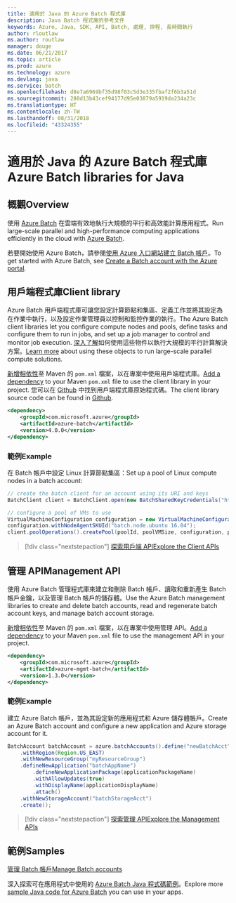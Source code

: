 ```yaml
---
title: 適用於 Java 的 Azure Batch 程式庫
description: Java Batch 程式庫的參考文件
keywords: Azure, Java, SDK, API, Batch, 處理, 排程, 長時間執行
author: rloutlaw
ms.author: routlaw
manager: douge
ms.date: 06/21/2017
ms.topic: article
ms.prod: azure
ms.technology: azure
ms.devlang: java
ms.service: batch
ms.openlocfilehash: d8e7a6969bf35d98f03c5d3e335fbaf2f6b3a51d
ms.sourcegitcommit: 280d13b43cef94177d95e03879a5919da234a23c
ms.translationtype: HT
ms.contentlocale: zh-TW
ms.lasthandoff: 08/31/2018
ms.locfileid: "43324355"
---
```

# <a name="azure-batch-libraries-for-java"></a><span data-ttu-id="b876b-104">適用於 Java 的 Azure Batch 程式庫</span><span class="sxs-lookup"><span data-stu-id="b876b-104">Azure Batch libraries for Java</span></span>

## <a name="overview"></a><span data-ttu-id="b876b-105">概觀</span><span class="sxs-lookup"><span data-stu-id="b876b-105">Overview</span></span>

<span data-ttu-id="b876b-106">使用 [Azure Batch](/azure/batch/batch-technical-overview) 在雲端有效地執行大規模的平行和高效能計算應用程式。</span><span class="sxs-lookup"><span data-stu-id="b876b-106">Run large-scale parallel and high-performance computing applications efficiently in the cloud with [Azure Batch](/azure/batch/batch-technical-overview).</span></span>   

<span data-ttu-id="b876b-107">若要開始使用 Azure Batch，請參閱[使用 Azure 入口網站建立 Batch 帳戶](/azure/batch/batch-account-create-portal)。</span><span class="sxs-lookup"><span data-stu-id="b876b-107">To get started with Azure Batch, see [Create a Batch account with the Azure portal](/azure/batch/batch-account-create-portal).</span></span>

## <a name="client-library"></a><span data-ttu-id="b876b-108">用戶端程式庫</span><span class="sxs-lookup"><span data-stu-id="b876b-108">Client library</span></span>

<span data-ttu-id="b876b-109">Azure Batch 用戶端程式庫可讓您設定計算節點和集區、定義工作並將其設定為在作業中執行，以及設定作業管理員以控制和監控作業的執行。</span><span class="sxs-lookup"><span data-stu-id="b876b-109">The Azure Batch client libraries let you configure compute nodes and pools, define tasks and configure them to run in jobs, and set up a job manager to control and monitor job execution.</span></span> <span data-ttu-id="b876b-110">[深入了解](/azure/batch/batch-api-basics)如何使用這些物件以執行大規模的平行計算解決方案。</span><span class="sxs-lookup"><span data-stu-id="b876b-110">[Learn more](/azure/batch/batch-api-basics) about using these objects to run large-scale parallel compute solutions.</span></span>

<span data-ttu-id="b876b-111">[新增相依性](https://maven.apache.org/guides/getting-started/index.html#How_do_I_use_external_dependencies)至 Maven 的 `pom.xml` 檔案，以在專案中使用用戶端程式庫。</span><span class="sxs-lookup"><span data-stu-id="b876b-111">[Add a dependency](https://maven.apache.org/guides/getting-started/index.html#How_do_I_use_external_dependencies) to your Maven `pom.xml` file to use the client library in your project.</span></span> <span data-ttu-id="b876b-112">您可以在 [Github](https://github.com/Azure/azure-batch-sdk-for-java) 中找到用戶端程式庫原始程式碼。</span><span class="sxs-lookup"><span data-stu-id="b876b-112">The client library source code can be found in [Github](https://github.com/Azure/azure-batch-sdk-for-java).</span></span>

```XML
<dependency>
    <groupId>com.microsoft.azure</groupId>
    <artifactId>azure-batch</artifactId>
    <version>4.0.0</version>
</dependency>
```   

### <a name="example"></a><span data-ttu-id="b876b-113">範例</span><span class="sxs-lookup"><span data-stu-id="b876b-113">Example</span></span>

<span data-ttu-id="b876b-114">在 Batch 帳戶中設定 Linux 計算節點集區：</span><span class="sxs-lookup"><span data-stu-id="b876b-114">Set up a pool of Linux compute nodes in a batch account:</span></span>

```java
// create the batch client for an account using its URI and keys
BatchClient client = BatchClient.open(new BatchSharedKeyCredentials("https://fabrikambatch.eastus.batch.azure.com", "fabrikambatch", batchKey));

// configure a pool of VMs to use 
VirtualMachineConfiguration configuration = new VirtualMachineConfiguration();
configuration.withNodeAgentSKUId("batch.node.ubuntu 16.04");
client.poolOperations().createPool(poolId, poolVMSize, configuration, poolVMCount);
```

> [!div class="nextstepaction"]
> [<span data-ttu-id="b876b-115">探索用戶端 API</span><span class="sxs-lookup"><span data-stu-id="b876b-115">Explore the Client APIs</span></span>](/java/api/overview/azure/batch/client)


## <a name="management-api"></a><span data-ttu-id="b876b-116">管理 API</span><span class="sxs-lookup"><span data-stu-id="b876b-116">Management API</span></span>

<span data-ttu-id="b876b-117">使用 Azure Batch 管理程式庫來建立和刪除 Batch 帳戶、讀取和重新產生 Batch 帳戶金鑰，以及管理 Batch 帳戶的儲存體。</span><span class="sxs-lookup"><span data-stu-id="b876b-117">Use the Azure Batch management libraries to create and delete batch accounts, read and regenerate batch account keys, and manage batch account storage.</span></span>

<span data-ttu-id="b876b-118">[新增相依性](https://maven.apache.org/guides/getting-started/index.html#How_do_I_use_external_dependencies)至 Maven 的 `pom.xml` 檔案，以在專案中使用管理 API。</span><span class="sxs-lookup"><span data-stu-id="b876b-118">[Add a dependency](https://maven.apache.org/guides/getting-started/index.html#How_do_I_use_external_dependencies) to your Maven `pom.xml` file to use the management API in your project.</span></span>

```XML
<dependency>
    <groupId>com.microsoft.azure</groupId>
    <artifactId>azure-mgmt-batch</artifactId>
    <version>1.3.0</version>
</dependency>
```

### <a name="example"></a><span data-ttu-id="b876b-119">範例</span><span class="sxs-lookup"><span data-stu-id="b876b-119">Example</span></span>

<span data-ttu-id="b876b-120">建立 Azure Batch 帳戶，並為其設定新的應用程式和 Azure 儲存體帳戶。</span><span class="sxs-lookup"><span data-stu-id="b876b-120">Create an Azure Batch account and configure a new application and Azure storage account for it.</span></span>

```java
BatchAccount batchAccount = azure.batchAccounts().define("newBatchAcct")
    .withRegion(Region.US_EAST)
    .withNewResourceGroup("myResourceGroup")
    .defineNewApplication("batchAppName")
        .defineNewApplicationPackage(applicationPackageName)
        .withAllowUpdates(true)
        .withDisplayName(applicationDisplayName)
        .attach()
    .withNewStorageAccount("batchStorageAcct")
    .create();
```

> [!div class="nextstepaction"]
> [<span data-ttu-id="b876b-121">探索管理 API</span><span class="sxs-lookup"><span data-stu-id="b876b-121">Explore the Management APIs</span></span>](/java/api/overview/azure/batch/management)


## <a name="samples"></a><span data-ttu-id="b876b-122">範例</span><span class="sxs-lookup"><span data-stu-id="b876b-122">Samples</span></span>

<span data-ttu-id="b876b-123">[管理 Batch 帳戶][1]</span><span class="sxs-lookup"><span data-stu-id="b876b-123">[Manage Batch accounts][1]</span></span>   

<span data-ttu-id="b876b-124">深入探索可在應用程式中使用的 [Azure Batch Java 程式碼範例](https://azure.microsoft.com/resources/samples/?platform=java&term=batch)。</span><span class="sxs-lookup"><span data-stu-id="b876b-124">Explore more [sample Java code for Azure Batch](https://azure.microsoft.com/resources/samples/?platform=java&term=batch) you can use in your apps.</span></span>

[1]: https://github.com/Azure-Samples/batch-java-manage-batch-accounts
